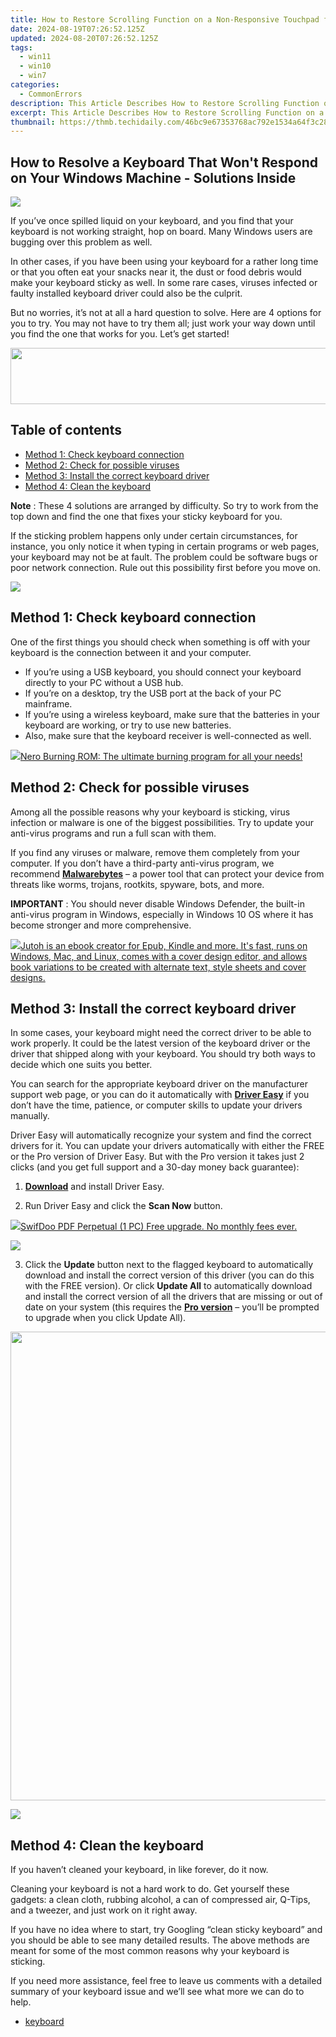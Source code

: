 ```yaml
---
title: How to Restore Scrolling Function on a Non-Responsive Touchpad for Windows 10 Users
date: 2024-08-19T07:26:52.125Z
updated: 2024-08-20T07:26:52.125Z
tags:
  - win11
  - win10
  - win7
categories:
  - CommonErrors
description: This Article Describes How to Restore Scrolling Function on a Non-Responsive Touchpad for Windows 10 Users
excerpt: This Article Describes How to Restore Scrolling Function on a Non-Responsive Touchpad for Windows 10 Users
thumbnail: https://thmb.techidaily.com/46bc9e67353768ac792e1534a64f3c2875130c736cfcb08614e4c3a629de687e.jpg
---
```


## How to Resolve a Keyboard That Won't Respond on Your Windows Machine - Solutions Inside

![](https://images.drivereasy.com/wp-content/uploads/2021/11/laptop-g190ddbc90_640.jpg)

 If you’ve once spilled liquid on your keyboard, and you find that your keyboard is not working straight, hop on board. Many Windows users are bugging over this problem as well.

 In other cases, if you have been using your keyboard for a rather long time or that you often eat your snacks near it, the dust or food debris would make your keyboard sticky as well. In some rare cases, viruses infected or faulty installed keyboard driver could also be the culprit.

 But no worries, it’s not at all a hard question to solve. Here are 4 options for you to try. You may not have to try them all; just work your way down until you find the one that works for you. Let’s get started!

<!-- affiliate ads begin -->
<a href="https://vapordna.pxf.io/c/5597632/1494880/17238" target="_top" id="1494880"><img src="//a.impactradius-go.com/display-ad/17238-1494880" border="0" alt="" width="728" height="90"/></a><img height="0" width="0" src="https://imp.pxf.io/i/5597632/1494880/17238" style="position:absolute;visibility:hidden;" border="0" />
<!-- affiliate ads end -->
## Table of contents

* [Method 1: Check keyboard connection](https://tools.techidaily.com/drivereasy/download/)
* [Method 2: Check for possible viruses](https://tools.techidaily.com/drivereasy/download/)
* [Method 3: Install the correct keyboard driver](https://tools.techidaily.com/drivereasy/download/)
* [Method 4: Clean the keyboard](https://tools.techidaily.com/drivereasy/download/)

**Note** : These 4 solutions are arranged by difficulty. So try to work from the top down and find the one that fixes your sticky keyboard for you.

 If the sticking problem happens only under certain circumstances, for instance, you only notice it when typing in certain programs or web pages, your keyboard may not be at fault. The problem could be software bugs or poor network connection. Rule out this possibility first before you move on.

<!-- affiliate ads begin -->
<a href="https://secure.2checkout.com/order/checkout.php?PRODS=37100474&QTY=1&AFFILIATE=108875&CART=1"><img src="https://awario.com/images/pages/index/img-platform-ui-1280@1x.avif" border="0"></a>
<!-- affiliate ads end -->
## Method 1: Check keyboard connection

 One of the first things you should check when something is off with your keyboard is the connection between it and your computer.

* If you’re using a USB keyboard, you should connect your keyboard directly to your PC without a USB hub.
* If you’re on a desktop, try the USB port at the back of your PC mainframe.
* If you’re using a wireless keyboard, make sure that the batteries in your keyboard are working, or try to use new batteries.
* Also, make sure that the keyboard receiver is well-connected as well.

<!-- affiliate ads begin -->
<a href="https://store.nero.com/order/checkout.php?PRODS=39694080&QTY=1&AFFILIATE=108875&CART=1"><img src="http://cdnwww.nero.com/nero-com-wAssets/img/banners/2023/nbr/fire/Screenshot_1red_gb.jpg" border="0">Nero Burning ROM:
The ultimate burning program for all your needs!</a>
<!-- affiliate ads end -->
## Method 2: Check for possible viruses

 Among all the possible reasons why your keyboard is sticking, virus infection or malware is one of the biggest possibilities. Try to update your anti-virus programs and run a full scan with them.

 If you find any viruses or malware, remove them completely from your computer. If you don’t have a third-party anti-virus program, we recommend **[Malwarebytes](https://tools.techidaily.com/drivereasy/download/)**  – a power tool that can protect your device from threats like worms, trojans, rootkits, spyware, bots, and more.

**IMPORTANT** : You should never disable Windows Defender, the built-in anti-virus program in Windows, especially in Windows 10 OS where it has become stronger and more comprehensive.

<!-- affiliate ads begin -->
<a href="https://secure.2checkout.com/order/checkout.php?PRODS=4694919&QTY=1&AFFILIATE=108875&CART=1"><img src="https://secure.avangate.com/images/merchant/bccefcc1b1eee9eca3ae4f5c1a281482/products/jutoh-logo-1200x1600.jpg" border="0">Jutoh is an ebook creator for Epub, Kindle and more. It's fast, runs on Windows, Mac, and Linux, comes with a cover design editor, and allows book variations to be created with alternate text, style sheets and cover designs. </a>
<!-- affiliate ads end -->
## Method 3: Install the correct keyboard driver

 In some cases, your keyboard might need the correct driver to be able to work properly. It could be the latest version of the keyboard driver or the driver that shipped along with your keyboard. You should try both ways to decide which one suits you better.

 You can search for the appropriate keyboard driver on the manufacturer support web page, or you can do it automatically with **[Driver Easy](https://tools.techidaily.com/drivereasy/download/)**  if you don’t have the time, patience, or computer skills to update your drivers manually.

 Driver Easy will automatically recognize your system and find the correct drivers for it. You can update your drivers automatically with either the FREE or the Pro version of Driver Easy. But with the Pro version it takes just 2 clicks (and you get full support and a 30-day money back guarantee):

 1) **[Download](https://tools.techidaily.com/drivereasy/download/)**  and install Driver Easy.

 2) Run Driver Easy and click the **Scan Now** button.

<!-- affiliate ads begin -->
<a href="https://purchase.swifdoo.com/order/checkout.php?PRODS=40002162&QTY=1&AFFILIATE=108875&CART=1"><img src="https://secure.avangate.com/images/merchant/8b932759a5a04ddb34bf79e3f9072e4b/products/1_Product%20box%20white-1024x1024.png" border="0">SwifDoo PDF Perpetual (1 PC) Free upgrade. No monthly fees ever. 
</a>
<!-- affiliate ads end -->
![](https://images.drivereasy.com/wp-content/uploads/2021/11/2021-11-08_11-45-50.jpg)

 3) Click the **Update** button next to the flagged keyboard to automatically download and install the correct version of this driver (you can do this with the FREE version). Or click **Update All** to automatically download and install the correct version of all the drivers that are missing or out of date on your system (this requires the **[Pro version](https://tools.techidaily.com/drivereasy/download/)**  – you’ll be prompted to upgrade when you click Update All).

<!-- affiliate ads begin -->
<a href="https://zebaoaffiliateprogram.pxf.io/c/5597632/1853659/21526" target="_top" id="1853659"><img src="//a.impactradius-go.com/display-ad/21526-1853659" border="0" alt="" width="1920" height="750"/></a><img height="0" width="0" src="https://imp.pxf.io/i/5597632/1853659/21526" style="position:absolute;visibility:hidden;" border="0" />
<!-- affiliate ads end -->
![](https://images.drivereasy.com/wp-content/uploads/2021/11/2021-11-08_11-45-45.jpg)

## Method 4: Clean the keyboard

If you haven’t cleaned your keyboard, in like forever, do it now.

 Cleaning your keyboard is not a hard work to do. Get yourself these gadgets: a clean cloth, rubbing alcohol, a can of compressed air, Q-Tips, and a tweezer, and just work on it right away.

 If you have no idea where to start, try Googling “clean sticky keyboard” and you should be able to see many detailed results. The above methods are meant for some of the most common reasons why your keyboard is sticking.

 If you need more assistance, feel free to leave us comments with a detailed summary of your keyboard issue and we’ll see what more we can do to help.

* [keyboard](https://tools.techidaily.com/drivereasy/download/)

<ins class="adsbygoogle"
     style="display:block"
     data-ad-format="autorelaxed"
     data-ad-client="ca-pub-7571918770474297"
     data-ad-slot="1223367746"></ins>



<ins class="adsbygoogle"
     style="display:block"
     data-ad-client="ca-pub-7571918770474297"
     data-ad-slot="8358498916"
     data-ad-format="auto"
     data-full-width-responsive="true"></ins>


